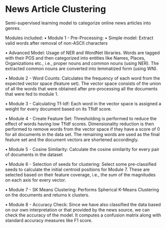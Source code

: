 # News Article Clustering

Semi-supervised learning model to categorize online news articles into genres.

Modules included:
• Module 1 - Pre-Processing:
  • Simple model:
    Extract valid words after removal of non-ASCII characters
    
  • Advanced Model:
    Usage of NER and WordNet libraries.
    Words are tagged with their POS and then categorized into entities
    like Names, Places, Organizations etc., i.e., proper nouns and common
    nouns (using NER).
    The extracted common nouns are converted into lemmatized form (using WN).
   
• Module 2 - Word Counts:
  Calculates the frequency of each word from the expected vector space
  (feature set).
  The vector space consists of the union of all the words that were obtained
  after pre-processing all the documents that were fed to module 1.
  
• Module 3 - Calculating Tf-Idf:
  Each word in the vector space is assigned a weight for every document based
  on its TfIdf score.
  
• Module 4 - Create Feature Set:
  Thresholding is performed to reduce the effect of words having low TfIdf scores.
  Dimensionality reduction is then performed to remove words from the vector space
  if they have a score of 0 for all documents in the data set.
  The remaining words are used as the final feature set and the document vectors
  are shortened accordingly.
  
• Module 5 - Cosine Similarity:
  Calculate the cosine similarity for every pair of documents in the dataset
  
• Module 6 - Selection of seeds for clustering:
  Select some pre-classified seeds to calculate the initial centroid positions
  for Module 7.
  These are selected based on their feature coverage, i.e., the sum of the
  magnitudes on each axis for every vector.
  
• Module 7 - SK Means Clustering:
  Performs Spherical K-Means Clustering on the documents and returns k clusters.
  
• Module 8 - Accuracy Check:
  Since we have also classified the data based on our own interpretation or that
  provided by the news source, we can check the accuracy of the model.
  It computes a confusion matrix along with standard accuracy measures like
  F1 score.

